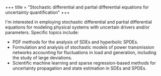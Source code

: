 +++
title = "Stochastic differential and partial differential equations for uncertainty quantification"
+++

I'm interested in employing stochastic differential and partial differential equations for modeling physical systems with uncertain drivers and/or parameters. Specific topics include:

- PDF methods for the analysis of SDEs and hyperbolic SPDEs.
- Formulation and analysis of stochastic models of power transmission networks accounting for fluctuations in load and generation, including the study of large deviations.
- Scientific machine learning and sparse regression-based methods for uncertainty propagation and state estimation in SDEs and SPDEs.
